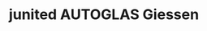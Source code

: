 ---
title: "junited AUTOGLAS Giessen"
url: /giessen/junited-autoglas-giessen/
shop: Autowerkstatt
---